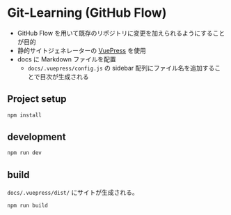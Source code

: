 # Git-Learning (GitHub Flow)

- GitHub Flow を用いて既存のリポジトリに変更を加えられるようにすることが目的
- 静的サイトジェネレーターの [VuePress](https://vuepress.vuejs.org/) を使用
- docs に Markdown ファイルを配置
  - `docs/.vuepress/config.js` の sidebar 配列にファイル名を追加することで目次が生成される

## Project setup

```bash
npm install
```

## development

```bash
npm run dev
```

## build

`docs/.vuepress/dist/` にサイトが生成される。

```bash
npm run build
```
